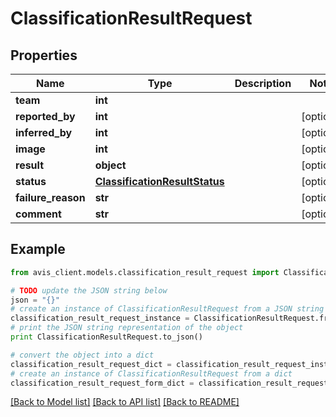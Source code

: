 # ClassificationResultRequest


## Properties

Name | Type | Description | Notes
------------ | ------------- | ------------- | -------------
**team** | **int** |  |
**reported_by** | **int** |  | [optional]
**inferred_by** | **int** |  | [optional]
**image** | **int** |  | [optional]
**result** | **object** |  | [optional]
**status** | [**ClassificationResultStatus**](ClassificationResultStatus.md) |  | [optional]
**failure_reason** | **str** |  | [optional]
**comment** | **str** |  | [optional]

## Example

```python
from avis_client.models.classification_result_request import ClassificationResultRequest

# TODO update the JSON string below
json = "{}"
# create an instance of ClassificationResultRequest from a JSON string
classification_result_request_instance = ClassificationResultRequest.from_json(json)
# print the JSON string representation of the object
print ClassificationResultRequest.to_json()

# convert the object into a dict
classification_result_request_dict = classification_result_request_instance.to_dict()
# create an instance of ClassificationResultRequest from a dict
classification_result_request_form_dict = classification_result_request.from_dict(classification_result_request_dict)
```
[[Back to Model list]](../README.md#documentation-for-models) [[Back to API list]](../README.md#documentation-for-api-endpoints) [[Back to README]](../README.md)
